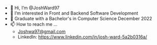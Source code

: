- 👋 Hi, I’m @JoshWard97
- 👀 I’m interested in Front and Backend Software Development
- 🌱 Graduate with a Bachelor's in Computer Science December 2022
- 📫 How to reach me ...
  - Joshwa97@gmail.com
  - LinkedIn: https://www.linkedin.com/in/josh-ward-5a2b0316a/

<!---
JoshWard97/JoshWard97 is a ✨ special ✨ repository because its `README.md` (this file) appears on your GitHub profile.
You can click the Preview link to take a look at your changes.
--->
